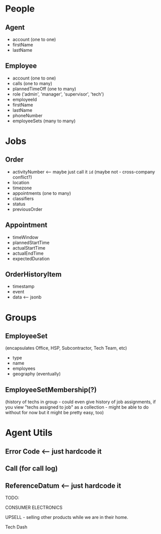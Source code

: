 # People

## Agent

* account (one to one)
* firstName
* lastName

## Employee

* account (one to one)
* calls (one to many)
* plannedTimeOff (one to many)
* role ('admin', 'manager', 'supervisor', 'tech')
* employeeId
* firstName
* lastName
* phoneNumber
* employeeSets (many to many)

# Jobs

## Order

* activityNumber <-- maybe just call it `id` (maybe not - cross-company conflict?)
* location
* timezone
* appointments (one to many)
* classifiers
* status
* previousOrder

## Appointment

* timeWindow
* plannedStartTime
* actualStartTime
* actualEndTime
* expectedDuration

## OrderHistoryItem

* timestamp
* event
* data <-- jsonb

# Groups

## EmployeeSet

(encapsulates Office, HSP, Subcontractor, Tech Team, etc)

* type
* name
* employees
* geography (eventually)

## EmployeeSetMembership(?)

(history of techs in group - could even give history of job assignments, if you view "techs assigned to job" as a collection - might be able to do without for now but it might be pretty easy, too)

# Agent Utils

## Error Code <-- just hardcode it

## Call (for call log)

## ReferenceDatum <-- just hardcode it


TODO:

CONSUMER ELECTRONICS


UPSELL - selling other products while we are in their home.

Tech Dash
